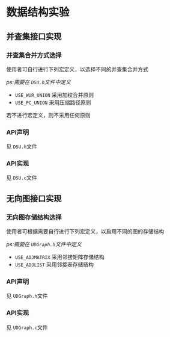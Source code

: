 # **数据结构实验**

## 并查集接口实现

### 并查集合并方式选择

使用者可自行进行下列宏定义，以选择不同的并查集合并方式

*ps:需要在 `DSU.h`文件中定义*

* `USE_WUR_UNION`	采用加权合并原则
* `USE_PC_UNION`	采用压缩路径原则

若不进行宏定义，则不采用任何原则

### API声明

见 `DSU.h`文件

### API实现

见 `DSU.c`文件

## 无向图接口实现

### 无向图存储结构选择

使用者可根据需要自行进行下列宏定义，以启用不同的图的存储结构

*ps:需要在 `UDGraph.h`文件中定义*

* `USE_ADJMATRIX`	采用邻接矩阵存储结构
* `USE_ADJLIST`	采用邻接表存储结构

### API声明

见 `UDGraph.h`文件

### API实现

见 `UDGraph.c`文件
